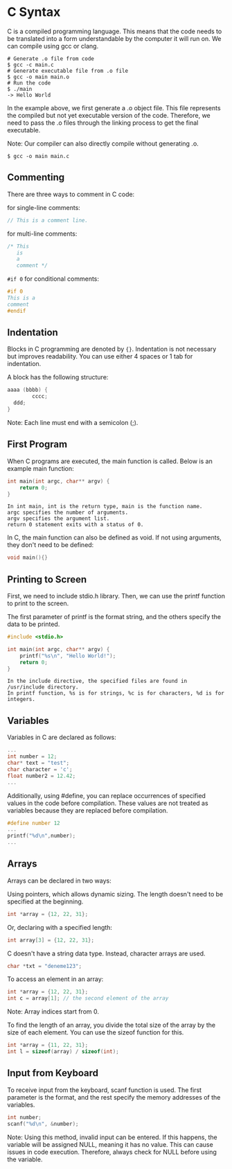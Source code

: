 # C Syntax

C is a compiled programming language.
This means that the code needs to be translated into a form understandable by the computer it will run on.
We can compile using gcc or clang.

```shell
# Generate .o file from code
$ gcc -c main.c
# Generate executable file from .o file
$ gcc -o main main.o
# Run the code
$ ./main
-> Hello World
```

In the example above, we first generate a .o object file.
This file represents the compiled but not yet executable version of the code.
Therefore, we need to pass the .o files through the linking process to get the final executable.

Note: Our compiler can also directly compile without generating .o.

```shell
$ gcc -o main main.c
```
## Commenting

There are three ways to comment in C code:

for single-line comments:

```c
// This is a comment line.
```

for multi-line comments:

```c
/* This
   is
   a
   comment */
```

`#if 0` for conditional comments:

```c
#if 0
This is a
comment
#endif
```

## Indentation

Blocks in C programming are denoted by `{}`.
Indentation is not necessary but improves readability.
You can use either 4 spaces or 1 tab for indentation.

A block has the following structure:

```c
aaaa (bbbb) {
        cccc;
  ddd;
}
```

Note: Each line must end with a semicolon (;).

## First Program

When C programs are executed, the main function is called.
Below is an example main function:

```c
int main(int argc, char** argv) {
    return 0;
}
```

    In int main, int is the return type, main is the function name.
    argc specifies the number of arguments.
    argv specifies the argument list.
    return 0 statement exits with a status of 0.

In C, the main function can also be defined as void.
If not using arguments, they don't need to be defined:

```c
void main(){}
```

## Printing to Screen

First, we need to include stdio.h library.
Then, we can use the printf function to print to the screen.

The first parameter of printf is the format string, and the others specify the data to be printed.

```c
#include <stdio.h>

int main(int argc, char** argv) {
    printf("%s\n", "Hello World!");
    return 0;
}
```

    In the include directive, the specified files are found in /usr/include directory.
    In printf function, %s is for strings, %c is for characters, %d is for integers.

## Variables

Variables in C are declared as follows:

```c
...
int number = 12;
char* text = "test";
char character = 'c';
float number2 = 12.42;
...
```

Additionally, using #define, you can replace occurrences of specified values in the code before compilation.
These values are not treated as variables because they are replaced before compilation.

```c
#define number 12
...
printf("%d\n",number);
...
```

## Arrays

Arrays can be declared in two ways:

Using pointers, which allows dynamic sizing.
The length doesn't need to be specified at the beginning.

```c
int *array = {12, 22, 31};
```

Or, declaring with a specified length:
```c
int array[3] = {12, 22, 31};
```

C doesn't have a string data type.
Instead, character arrays are used.

```c
char *txt = "deneme123";
```

To access an element in an array:

```c
int *array = {12, 22, 31};
int c = array[1]; // the second element of the array
```

Note: Array indices start from 0.

To find the length of an array, you divide the total size of the array by the size of each element.
You can use the sizeof function for this.

```c
int *array = {11, 22, 31};
int l = sizeof(array) / sizeof(int);
```

## Input from Keyboard

To receive input from the keyboard, scanf function is used.
The first parameter is the format, and the rest specify the memory addresses of the variables.

```c
int number;
scanf("%d\n", &number);
```

Note: Using this method, invalid input can be entered.
If this happens, the variable will be assigned NULL, meaning it has no value.
This can cause issues in code execution.
Therefore, always check for NULL before using the variable.
